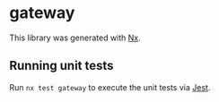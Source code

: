 # gateway

This library was generated with [Nx](https://nx.dev).

## Running unit tests

Run `nx test gateway` to execute the unit tests via [Jest](https://jestjs.io).

